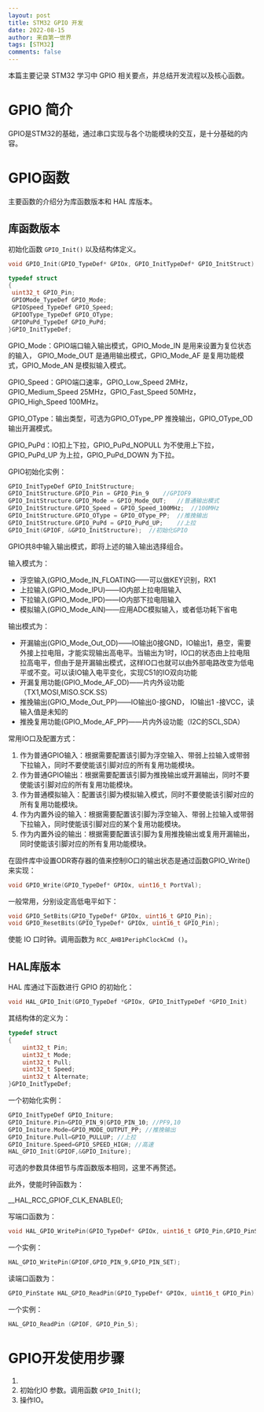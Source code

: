 ```yaml
---
layout: post
title: STM32 GPIO 开发
date: 2022-08-15
author: 来自第一世界
tags: [STM32]
comments: false
---
```

本篇主要记录 STM32 学习中 GPIO 相关要点，并总结开发流程以及核心函数。

# GPIO 简介

GPIO是STM32的基础，通过串口实现与各个功能模块的交互，是十分基础的内容。

# GPIO函数

主要函数的介绍分为库函数版本和 HAL 库版本。

## 库函数版本

初始化函数 `GPIO_Init()` 以及结构体定义。

```c
void GPIO_Init(GPIO_TypeDef* GPIOx, GPIO_InitTypeDef* GPIO_InitStruct)  
```

```c
typedef struct
{
 uint32_t GPIO_Pin;
 GPIOMode_TypeDef GPIO_Mode;
 GPIOSpeed_TypeDef GPIO_Speed;
 GPIOOType_TypeDef GPIO_OType;
 GPIOPuPd_TypeDef GPIO_PuPd;
}GPIO_InitTypeDef;
```

GPIO_Mode：GPIO端口输入输出模式，GPIO_Mode_IN 是用来设置为复位状态的输入， GPIO_Mode_OUT 是通用输出模式，GPIO_Mode_AF 是复用功能模式，GPIO_Mode_AN 是模拟输入模式。

GPIO_Speed：GPIO端口速率，GPIO_Low_Speed 2MHz，GPIO_Medium_Speed 25MHz，GPIO_Fast_Speed 50MHz，GPIO_High_Speed 100MHz。

GPIO_OType：输出类型，可选为GPIO_OType_PP 推挽输出，GPIO_OType_OD 输出开漏模式。

GPIO_PuPd：IO扣上下拉，GPIO_PuPd_NOPULL 为不使用上下拉，GPIO_PuPd_UP 为上拉，GPIO_PuPd_DOWN 为下拉。

GPIO初始化实例：

```c
GPIO_InitTypeDef GPIO_InitStructure;
GPIO_InitStructure.GPIO_Pin = GPIO_Pin_9	//GPIOF9
GPIO_InitStructure.GPIO_Mode = GPIO_Mode_OUT; 	//普通输出模式
GPIO_InitStructure.GPIO_Speed = GPIO_Speed_100MHz;	//100MHz
GPIO_InitStructure.GPIO_OType = GPIO_OType_PP;	//推挽输出
GPIO_InitStructure.GPIO_PuPd = GPIO_PuPd_UP;	//上拉
GPIO_Init(GPIOF, &GPIO_InitStructure);	//初始化GPIO
```

GPIO共8中输入输出模式，即将上述的输入输出选择组合。

输入模式为：

- 浮空输入(GPIO_Mode_IN_FLOATING——可以做KEY识别，RX1
- 上拉输入(GPIO_Mode_IPU)——IO内部上拉电阻输入
- 下拉输入(GPIO_Mode_IPD)——IO内部下拉电阻输入
- 模拟输入(GPIO_Mode_AIN)——应用ADC模拟输入，或者低功耗下省电

输出模式为：

- 开漏输出(GPIO_Mode_Out_OD)——IO输出0接GND，IO输出1，悬空，需要外接上拉电阻，才能实现输出高电平。当输出为1时，IO口的状态由上拉电阻拉高电平，但由于是开漏输出模式，这样IO口也就可以由外部电路改变为低电平或不变。可以读IO输入电平变化，实现C51的IO双向功能
- 开漏复用功能(GPIO_Mode_AF_OD)——片内外设功能（TX1,MOSI,MISO.SCK.SS）
- 推挽输出(GPIO_Mode_Out_PP)——IO输出0-接GND， IO输出1 -接VCC，读输入值是未知的
- 推挽复用功能(GPIO_Mode_AF_PP)——片内外设功能（I2C的SCL,SDA）

常用IO口及配置方式：

1. 作为普通GPIO输入：根据需要配置该引脚为浮空输入、带弱上拉输入或带弱下拉输入，同时不要使能该引脚对应的所有复用功能模块。
2. 作为普通GPIO输出：根据需要配置该引脚为推挽输出或开漏输出，同时不要使能该引脚对应的所有复用功能模块。
3. 作为普通模拟输入：配置该引脚为模拟输入模式，同时不要使能该引脚对应的所有复用功能模块。
4. 作为内置外设的输入：根据需要配置该引脚为浮空输入、带弱上拉输入或带弱下拉输入，同时使能该引脚对应的某个复用功能模块。
5. 作为内置外设的输出：根据需要配置该引脚为复用推挽输出或复用开漏输出，同时使能该引脚对应的所有复用功能模块。

在固件库中设置ODR寄存器的值来控制IO口的输出状态是通过函数GPIO_Write()来实现：

```c
void GPIO_Write(GPIO_TypeDef* GPIOx, uint16_t PortVal);
```

一般常用，分别设定高低电平如下：

```c
void GPIO_SetBits(GPIO_TypeDef* GPIOx, uint16_t GPIO_Pin);
void GPIO_ResetBits(GPIO_TypeDef* GPIOx, uint16_t GPIO_Pin);
```

使能 IO 口时钟。调用函数为 `RCC_AHB1PeriphClockCmd ()`。

## HAL库版本

HAL 库通过下函数进行 GPIO 的初始化：

```c
void HAL_GPIO_Init(GPIO_TypeDef *GPIOx, GPIO_InitTypeDef *GPIO_Init)
```

其结构体的定义为：

```c
typedef struct 
{ 
	uint32_t Pin; 
	uint32_t Mode; 
	uint32_t Pull; 
	uint32_t Speed; 
	uint32_t Alternate; 
}GPIO_InitTypeDef;
```

一个初始化实例：

```c
GPIO_InitTypeDef GPIO_Initure;
GPIO_Initure.Pin=GPIO_PIN_9|GPIO_PIN_10; //PF9,10 
GPIO_Initure.Mode=GPIO_MODE_OUTPUT_PP; //推挽输出
GPIO_Initure.Pull=GPIO_PULLUP; //上拉
GPIO_Initure.Speed=GPIO_SPEED_HIGH; //高速
HAL_GPIO_Init(GPIOF,&GPIO_Initure);
```

可选的参数具体细节与库函数版本相同，这里不再赘述。

此外，使能时钟函数为：

__HAL_RCC_GPIOF_CLK_ENABLE();

写端口函数为：

```c
void HAL_GPIO_WritePin(GPIO_TypeDef* GPIOx, uint16_t GPIO_Pin,GPIO_PinState PinState)
```

一个实例：

```c
HAL_GPIO_WritePin(GPIOF,GPIO_PIN_9,GPIO_PIN_SET);
```

读端口函数为：

```c
GPIO_PinState HAL_GPIO_ReadPin(GPIO_TypeDef* GPIOx, uint16_t GPIO_Pin)
```

一个实例：

```c
HAL_GPIO_ReadPin (GPIOF, GPIO_Pin_5);
```


# GPIO开发使用步骤

1. 
2. 初始化IO 参数。调用函数 `GPIO_Init()`;
3. 操作IO。
